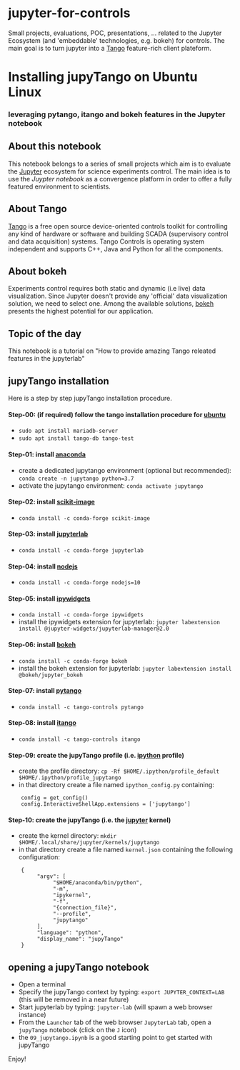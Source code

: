 # **jupyter-for-controls**
Small projects, evaluations, POC, presentations, ... related to the Jupyter Ecosystem (and 'embeddable' technologies, e.g. bokeh) for controls. The main goal is to turn jupyter into a [Tango](https://www.tango-controls.org) feature-rich client plateform.  

# **Installing jupyTango on Ubuntu Linux**
### **leveraging pytango, itango and bokeh features in the Jupyter notebook**

## About this notebook

This notebook belongs to a series of small projects which aim is to evaluate the [Jupyter](http://jupyter.org/) ecosystem for science experiments control. The main idea is to use the _Juypter notebook_ as a convergence platform in order to offer a fully featured environment to scientists. 

## About Tango 
[Tango](https://www.tango-controls.org) is a free open source device-oriented controls toolkit for controlling any kind of hardware or software and building SCADA (supervisory control and data acquisition) systems. Tango Controls is operating system independent and supports C++, Java and Python for all the components.

## About bokeh
Experiments control requires both static and dynamic (i.e live) data visualization. Since Jupyter doesn't provide any 'official' data visualization solution, we need to select one. Among the available solutions, [bokeh](http://bokeh.pydata.org/en/latest) presents the highest potential for our application.

## Topic of the day
This notebook is a tutorial on "How to provide amazing Tango releated features in the jupyterlab"

## jupyTango installation
Here is a step by step jupyTango installation procedure.

#### Step-00: (if required) follow the tango installation procedure for [ubuntu](https://tango-controls.readthedocs.io/en/latest/installation/tango-on-linux.html#debian-ubuntu)
- `sudo apt install mariadb-server`
- `sudo apt install tango-db tango-test`

#### Step-01: install [anaconda](https://www.anaconda.com/products/individual)
- create a dedicated jupytango environment (optional but recommended): `conda create -n jupytango python=3.7`
- activate the jupytango environment: `conda activate jupytango`

#### Step-02: install [scikit-image](https://scikit-image.org)
- `conda install -c conda-forge scikit-image`

#### Step-03: install [jupyterlab](https://jupyter.org)
- `conda install -c conda-forge jupyterlab`

#### Step-04: install [nodejs](https://nodejs.org/en/)
- `conda install -c conda-forge nodejs=10`

#### Step-05: install [ipywidgets](https://github.com/jupyter-widgets/ipywidgets)
- `conda install -c conda-forge ipywidgets`
- install the ipywidgets extension for jupyterlab: `jupyter labextension install @jupyter-widgets/jupyterlab-manager@2.0`

#### Step-06: install [bokeh](https://docs.bokeh.org/en/latest/)
- `conda install -c conda-forge bokeh`
- install the bokeh extension for jupyterlab: `jupyter labextension install @bokeh/jupyter_bokeh`

#### Step-07: install [pytango](https://pytango.readthedocs.io/en/stable/)
- `conda install -c tango-controls pytango`

#### Step-08: install [itango](https://pythonhosted.org/itango/)
- `conda install -c tango-controls itango`

#### Step-09: create the jupyTango profile (i.e. [ipython](https://ipython.org) profile) 
- create the profile directory: `cp -Rf $HOME/.ipython/profile_default $HOME/.ipython/profile_jupytango`
- in that directory create a file named `ipython_config.py` containing:
```
    config = get_config()
    config.InteractiveShellApp.extensions = ['jupytango']
```

#### Step-10: create the jupyTango (i.e. the [jupyter](https://jupyter.org) kernel) 
- create the kernel directory: `mkdir $HOME/.local/share/jupyter/kernels/jupytango`
- in that directory create a file named `kernel.json` containing the following configuration:
```
    {
         "argv": [
              "$HOME/anaconda/bin/python",
              "-m",
              "ipykernel",
              "-f",
              "{connection_file}",
              "--profile",
              "jupytango"
         ],
         "language": "python",
         "display_name": "jupyTango"
    }
```

## opening a jupyTango notebook
- Open a terminal 
- Specify the jupyTango context by typing: `export JUPYTER_CONTEXT=LAB` (this will be removed in a near future)
- Start jupyterlab by typing: `jupyter-lab` (will spawn a web browser instance)
- From the `Launcher` tab of the web browser `JupyterLab` tab, open a `jupyTango` notebook (click on the `J` icon)
- the `09_jupytango.ipynb` is a good starting point to get started with jupyTango

Enjoy!
